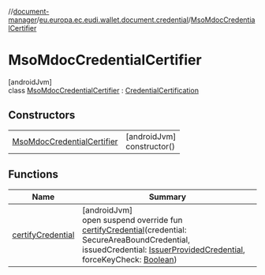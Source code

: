 //[document-manager](../../../index.md)/[eu.europa.ec.eudi.wallet.document.credential](../index.md)/[MsoMdocCredentialCertifier](index.md)

# MsoMdocCredentialCertifier

[androidJvm]\
class [MsoMdocCredentialCertifier](index.md) : [CredentialCertification](../-credential-certification/index.md)

## Constructors

| | |
|---|---|
| [MsoMdocCredentialCertifier](-mso-mdoc-credential-certifier.md) | [androidJvm]<br>constructor() |

## Functions

| Name | Summary |
|---|---|
| [certifyCredential](certify-credential.md) | [androidJvm]<br>open suspend override fun [certifyCredential](certify-credential.md)(credential: SecureAreaBoundCredential, issuedCredential: [IssuerProvidedCredential](../-issuer-provided-credential/index.md), forceKeyCheck: [Boolean](https://kotlinlang.org/api/latest/jvm/stdlib/kotlin-stdlib/kotlin/-boolean/index.html)) |
